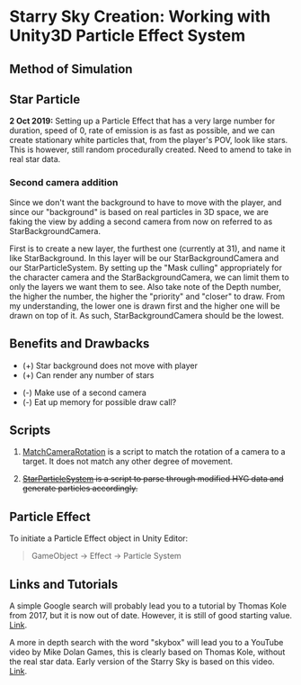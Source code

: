 # Starry Sky Creation: Working with Unity3D Particle Effect System

## Method of Simulation

## Star Particle

<b>2 Oct 2019:</b> Setting up a Particle Effect that has a very large number for duration, speed of 0, rate of emission is as fast as possible, and we can create stationary white particles that, from the player's POV, look like stars. This is however, still random procedurally created. Need to amend to take in real star data.

### Second camera addition
Since we don't want the background to have to move with the player, and since our "background" is based on real particles in 3D space, we are faking the view by adding a second camera from now on referred to as StarBackgroundCamera.

First is to create a new layer, the furthest one (currently at 31), and name it like StarBackground. In this layer will be our StarBackgroundCamera and our StarParticleSystem. By setting up the "Mask culling" appropriately for the character camera and the StarBackgroundCamera, we can limit them to only the layers we want them to see. Also take note of the Depth number, the higher the number, the higher the "priority" and "closer" to draw. From my understanding, the lower one is drawn first and the higher one will be drawn on top of it. As such, StarBackgroundCamera should be the lowest.

## Benefits and Drawbacks
+ (+) Star background does not move with player
+ (+) Can render any number of stars
- (-) Make use of a second camera
- (-) Eat up memory for possible draw call?

## Scripts

1. <a href="Solar-System-Simulation/Assets/Scripts/MatchCameraRotation.cs">MatchCameraRotation</a> is a script to match the rotation of a camera to a target. It does not match any other degree of movement.

2. ~~<a href="Solar-System-Simulation/Assets/Scripts/StarParticleSystem.cs">StarParticleSystem</a> is a script to parse through modified HYG data and generate particles accordingly.~~

## Particle Effect

To initiate a Particle Effect object in Unity Editor:

> GameObject -> Effect -> Particle System


## Links and Tutorials

A simple Google search will probably lead you to a tutorial by Thomas Kole from 2017, but it is now out of date. However, it is still of good starting value. <a href="https://thomaskole.wordpress.com/portfolio/how-to-generate-a-physically-accurate-star-field-in-unity-using-real-world-data/">Link</a>.

A more in depth search with the word "skybox" will lead you to a YouTube video by Mike Dolan Games, this is clearly based on Thomas Kole, without the real star data. Early version of the Starry Sky is based on this video. <a href="https://www.youtube.com/watch?v=Kx-RAJ_7HTE">Link</a>.
